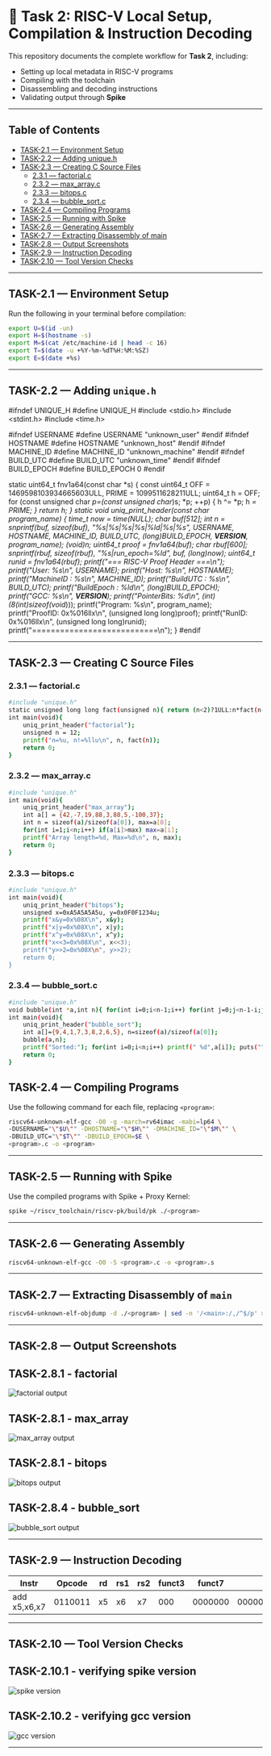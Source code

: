 # 🚀 Task 2: RISC-V Local Setup, Compilation & Instruction Decoding

This repository documents the complete workflow for **Task 2**, including:

- Setting up local metadata in RISC-V programs
- Compiling with the toolchain
- Disassembling and decoding instructions
- Validating output through **Spike**


---

##  Table of Contents

- [TASK-2.1 — Environment Setup](#task-21--environment-setup)
- [TASK-2.2 — Adding unique.h](#task-22--adding-uniqueh)
- [TASK-2.3 — Creating C Source Files](#task-23--creating-c-source-files)
  - [2.3.1 — factorial.c](#231--factorialc)
  - [2.3.2 — max_array.c](#232--max_arrayc)
  - [2.3.3 — bitops.c](#233--bitopsc)
  - [2.3.4 — bubble_sort.c](#234--bubble_sortc)
- [TASK-2.4 — Compiling Programs](#task-24--compiling-programs)
- [TASK-2.5 — Running with Spike](#task-25--running-with-spike)
- [TASK-2.6 — Generating Assembly](#task-26--generating-assembly)
- [TASK-2.7 — Extracting Disassembly of main](#task-27--extracting-disassembly-of-main)
- [TASK-2.8 — Output Screenshots](#task-28--output-screenshots)
- [TASK-2.9 — Instruction Decoding](#task-29--instruction-decoding)
- [TASK-2.10 — Tool Version Checks](#task-210--tool-version-checks)

---

## TASK-2.1 — Environment Setup

Run the following in your terminal before compilation:

```bash
export U=$(id -un)
export H=$(hostname -s)
export M=$(cat /etc/machine-id | head -c 16)
export T=$(date -u +%Y-%m-%dT%H:%M:%SZ)
export E=$(date +%s)
```

---

## TASK-2.2 — Adding `unique.h`


#ifndef UNIQUE_H
#define UNIQUE_H
#include <stdio.h>
#include <stdint.h>
#include <time.h>

#ifndef USERNAME
#define USERNAME "unknown_user"
#endif
#ifndef HOSTNAME
#define HOSTNAME "unknown_host"
#endif
#ifndef MACHINE_ID
#define MACHINE_ID "unknown_machine"
#endif
#ifndef BUILD_UTC
#define BUILD_UTC "unknown_time"
#endif
#ifndef BUILD_EPOCH
#define BUILD_EPOCH 0
#endif

static uint64_t fnv1a64(const char *s) {
const uint64_t OFF = 1469598103934665603ULL, PRIME = 1099511628211ULL;
uint64_t h = OFF;
for (const unsigned char *p=(const unsigned char*)s; *p; ++p) {
h ^= *p; h *= PRIME;
}
return h;
}
static void uniq_print_header(const char *program_name) {
time_t now = time(NULL);
char buf[512];
int n = snprintf(buf, sizeof(buf), "%s|%s|%s|%s|%ld|%s|%s",
USERNAME, HOSTNAME, MACHINE_ID, BUILD_UTC,
(long)BUILD_EPOCH, __VERSION__, program_name);
(void)n;
uint64_t proof = fnv1a64(buf);
char rbuf[600];
snprintf(rbuf, sizeof(rbuf), "%s|run_epoch=%ld", buf, (long)now);
uint64_t runid = fnv1a64(rbuf);
printf("=== RISC-V Proof Header ===\n");
printf("User: %s\n", USERNAME);
printf("Host: %s\n", HOSTNAME);
printf("MachineID : %s\n", MACHINE_ID);
printf("BuildUTC : %s\n", BUILD_UTC);
printf("BuildEpoch : %ld\n", (long)BUILD_EPOCH);
printf("GCC: %s\n", __VERSION__);
printf("PointerBits: %d\n", (int)(8*(int)sizeof(void*)));
printf("Program: %s\n", program_name);
printf("ProofID: 0x%016llx\n", (unsigned long long)proof);
printf("RunID: 0x%016llx\n", (unsigned long long)runid);
printf("===========================\n");
}
#endif



---

## TASK-2.3 — Creating C Source Files



### 2.3.1 — factorial.c
```bash
#include "unique.h"
static unsigned long long fact(unsigned n){ return (n<2)?1ULL:n*fact(n-1); }
int main(void){
	uniq_print_header("factorial");
	unsigned n = 12;
	printf("n=%u, n!=%llu\n", n, fact(n));
	return 0;
}
```

### 2.3.2 — max_array.c

```bash
#include "unique.h"
int main(void){
	uniq_print_header("max_array");
	int a[] = {42,-7,19,88,3,88,5,-100,37};
	int n = sizeof(a)/sizeof(a[0]), max=a[0];
	for(int i=1;i<n;i++) if(a[i]>max) max=a[i];
	printf("Array length=%d, Max=%d\n", n, max);
	return 0;
}
```

### 2.3.3 — bitops.c

```bash
#include "unique.h"
int main(void){
	uniq_print_header("bitops");
	unsigned x=0xA5A5A5A5u, y=0x0F0F1234u;
	printf("x&y=0x%08X\n", x&y);
	printf("x|y=0x%08X\n", x|y);
	printf("x^y=0x%08X\n", x^y);
	printf("x<<3=0x%08X\n", x<<3);
	printf("y>>2=0x%08X\n", y>>2);
	return 0;
}
```

### 2.3.4 — bubble_sort.c

```bash
#include "unique.h"
void bubble(int *a,int n){ for(int i=0;i<n-1;i++) for(int j=0;j<n-1-i;j++) if(a[j]>a[j+1]){int t=a[j];a[j]=a[j+1];a[j+1]=t;} }
int main(void){
	uniq_print_header("bubble_sort");
	int a[]={9,4,1,7,3,8,2,6,5}, n=sizeof(a)/sizeof(a[0]);
	bubble(a,n);
	printf("Sorted:"); for(int i=0;i<n;i++) printf(" %d",a[i]); puts("");
	return 0;
}
```

## TASK-2.4 — Compiling Programs

Use the following command for each file, replacing `<program>`:

```bash
riscv64-unknown-elf-gcc -O0 -g -march=rv64imac -mabi=lp64 \
-DUSERNAME="\"$U\"" -DHOSTNAME="\"$H\"" -DMACHINE_ID="\"$M\"" \
-DBUILD_UTC="\"$T\"" -DBUILD_EPOCH=$E \
<program>.c -o <program>
```

---

## TASK-2.5 — Running with Spike

Use the compiled programs with Spike + Proxy Kernel:

```bash
spike ~/riscv_toolchain/riscv-pk/build/pk ./<program>
```

---

## TASK-2.6 — Generating Assembly

```bash
riscv64-unknown-elf-gcc -O0 -S <program>.c -o <program>.s
```

---

## TASK-2.7 — Extracting Disassembly of `main`

```bash
riscv64-unknown-elf-objdump -d ./<program> | sed -n '/<main>:/,/^$/p' > <program>_main_objdump.txt
```

---

## TASK-2.8 — Output Screenshots

## TASK-2.8.1 - factorial
![factorial output](output_image/factorial_output.png)

## TASK-2.8.1 - max_array
![max_array output](output_image/max_array_output.png)

## TASK-2.8.1 - bitops
![bitops output](output_image/bitops_output.png)

## TASK-2.8.4 - bubble_sort
![bubble_sort output](output_image/bubble_sort_output.png)

---

## TASK-2.9 — Instruction Decoding


| Instr | Opcode | rd | rs1 | rs2 | funct3 | funct7 | Binary | Description |
|-------|--------|----|-----|-----|--------|--------|--------|-------------|
| add x5,x6,x7 | 0110011 | x5 | x6 | x7 | 000 | 0000000 | 00000000011100110000001010110011 | x5 = x6 + x7 |

---

## TASK-2.10 — Tool Version Checks

## TASK-2.10.1 - verifying spike version
![spike version](gcc_spike_version/spike_version.png)

## TASK-2.10.2 - verifying gcc version
![gcc version](gcc_spike_version/gcc_version.png)


---

